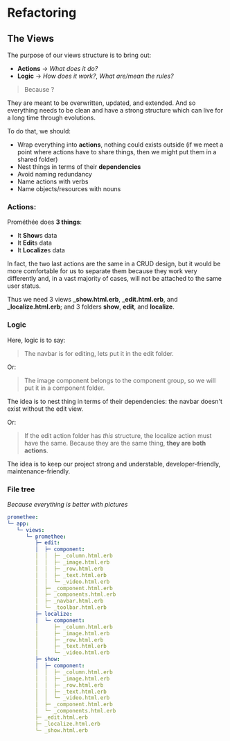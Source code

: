 # Refactoring

## The Views

The purpose of our views structure is to bring out:
- **Actions** → *What does it do?*
- **Logic** → *How does it work?*, *What are/mean the rules?*

> Because ?

They are meant to be overwritten, updated, and extended. And so everything needs to be clean and have a strong structure which can live for a long time through evolutions.

To do that, we should:
- Wrap everything into **actions**, nothing could exists outside (if we meet a point where actions have to share things, then we might put them in a shared folder)
- Nest things in terms of their **dependencies**
- Avoid naming redundancy
- Name actions with verbs
- Name objects/resources with nouns

### Actions:

Prométhée does **3 things**:
- It **Show**s data
- It **Edit**s data
- It **Localize**s data

In fact, the two last actions are the same in a CRUD design, but it would be more comfortable for us to separate them because they work very differently and, in a vast majority of cases, will not be attached to the same user status.

Thus we need 3 views **_show.html.erb**, **_edit.html.erb**, and **_localize.html.erb**; and 3 folders **show**, **edit**, and **localize**.

### Logic

Here, logic is to say:
> The navbar is for editing, lets put it in the edit folder.

Or:
> The image component belongs to the component group, so we will put it in a component folder.

The idea is to nest thing in terms of their dependencies: the navbar doesn't exist without the edit view.

Or:
> If the edit action folder has *this* structure, the localize action must have the same. Because they are the same thing, **they are both actions**.

The idea is to keep our project strong and understable, developer-friendly, maintenance-friendly.

### File tree
*Because everything is better with pictures*

```yaml
promethee:
└─ app:
   └─ views:
      └─ promethee:
         ├─ edit:
         │  ├─ component:
         │  │  ├─ _column.html.erb
         │  │  ├─ _image.html.erb
         │  │  ├─ _row.html.erb
         │  │  ├─ _text.html.erb
         │  │  └─ _video.html.erb
         │  ├─ _component.html.erb
         │  ├─ _components.html.erb
         │  ├─ _navbar.html.erb
         │  └─ _toolbar.html.erb
         ├─ localize:
         │  └─ component:
         │     ├─ _column.html.erb
         │     ├─ _image.html.erb
         │     ├─ _row.html.erb
         │     ├─ _text.html.erb
         │     └─ _video.html.erb
         ├─ show:
         │  ├─ component:
         │  │  ├─ _column.html.erb
         │  │  ├─ _image.html.erb
         │  │  ├─ _row.html.erb
         │  │  ├─ _text.html.erb
         │  │  └─ _video.html.erb
         │  ├─ _component.html.erb
         │  └─ _components.html.erb
         ├─ _edit.html.erb
         ├─ _localize.html.erb
         └─ _show.html.erb
```
